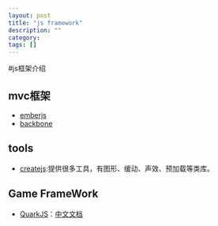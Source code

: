 ```yaml
---
layout: post
title: "js framework"
description: ""
category: 
tags: []
---
```


#js框架介绍

## mvc框架
* [emberjs](http://emberjs.com/)
* [backbone](http://backbonejs.org/)

## tools

* [createjs](http://www.createjs.com/):提供很多工具，有图形、缓动、声效、预加载等类库。

## Game FrameWork
* [QuarkJS](https://github.com/quark-dev-team/quarkjs)：[中文文档](http://quark-dev-team.github.com/quarkjs/docs/tutorial.html)


